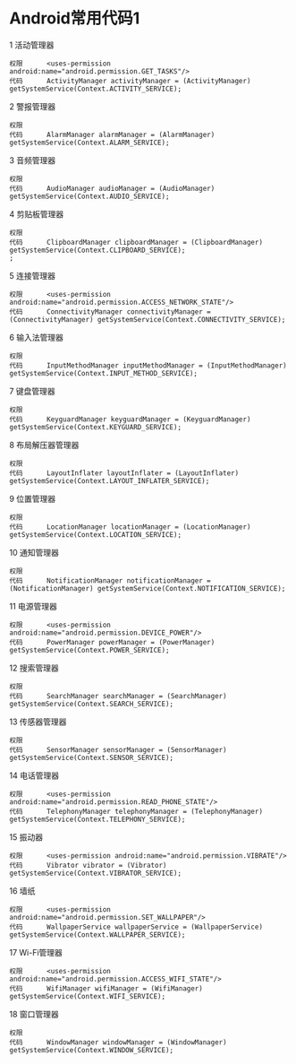 # Android常用代码1
1		活动管理器																																															

	权限		<uses-permission android:name="android.permission.GET_TASKS"/>																																														
	代码		ActivityManager activityManager = (ActivityManager) getSystemService(Context.ACTIVITY_SERVICE);																																														

2		警报管理器																																															

	权限																																																
	代码		AlarmManager alarmManager = (AlarmManager) getSystemService(Context.ALARM_SERVICE);																																														

3		音频管理器																																															

	权限																																																
	代码		AudioManager audioManager = (AudioManager) getSystemService(Context.AUDIO_SERVICE);																																														

4		剪贴板管理器																																															

	权限																																																
	代码		ClipboardManager clipboardManager = (ClipboardManager) getSystemService(Context.CLIPBOARD_SERVICE);																																										;				

5		连接管理器																																															

	权限		<uses-permission android:name="android.permission.ACCESS_NETWORK_STATE"/>																																														
	代码		ConnectivityManager connectivityManager = (ConnectivityManager) getSystemService(Context.CONNECTIVITY_SERVICE);																																														

6		输入法管理器																																															
																																																	
	权限																																																
	代码		InputMethodManager inputMethodManager = (InputMethodManager) getSystemService(Context.INPUT_METHOD_SERVICE);																																														

7		键盘管理器																																															

	权限																																																
	代码		KeyguardManager keyguardManager = (KeyguardManager) getSystemService(Context.KEYGUARD_SERVICE);																																														

8		布局解压器管理器																																															

	权限																																																
	代码		LayoutInflater layoutInflater = (LayoutInflater) getSystemService(Context.LAYOUT_INFLATER_SERVICE);																																														

9		位置管理器																																															

	权限																																																
	代码		LocationManager locationManager = (LocationManager) getSystemService(Context.LOCATION_SERVICE);																																														

10		通知管理器																																															

	权限																																																
	代码		NotificationManager notificationManager = (NotificationManager) getSystemService(Context.NOTIFICATION_SERVICE);																																														

11		电源管理器																																															

	权限		<uses-permission android:name="android.permission.DEVICE_POWER"/>																																														
	代码		PowerManager powerManager = (PowerManager) getSystemService(Context.POWER_SERVICE); 																																														

12		搜索管理器																																															

	权限																																																
	代码		SearchManager searchManager = (SearchManager) getSystemService(Context.SEARCH_SERVICE);																																														

13		传感器管理器																																															

	权限																																																
	代码		SensorManager sensorManager = (SensorManager) getSystemService(Context.SENSOR_SERVICE);																																														

14		电话管理器																																															

	权限		<uses-permission android:name="android.permission.READ_PHONE_STATE"/>																																														
	代码		TelephonyManager telephonyManager = (TelephonyManager) getSystemService(Context.TELEPHONY_SERVICE); 																																														

15		振动器																																															

	权限		<uses-permission android:name="android.permission.VIBRATE"/>																																														
	代码		Vibrator vibrator = (Vibrator) getSystemService(Context.VIBRATOR_SERVICE); 																																														

16		墙纸																																															

	权限		<uses-permission android:name="android.permission.SET_WALLPAPER"/>																																														
	代码		WallpaperService wallpaperService = (WallpaperService) getSystemService(Context.WALLPAPER_SERVICE);																																														

17		Wi-Fi管理器																																															

	权限		<uses-permission android:name="android.permission.ACCESS_WIFI_STATE"/>																																														
	代码		WifiManager wifiManager = (WifiManager) getSystemService(Context.WIFI_SERVICE); 																																														

18		窗口管理器																																															

	权限																																																
	代码		WindowManager windowManager = (WindowManager) getSystemService(Context.WINDOW_SERVICE); 																																														

